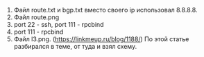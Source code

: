 1. Файл route.txt и bgp.txt вместо своего ip использовал 8.8.8.8.
2. Файл route.png
3. port 22 - ssh, port 111 - rpcbind
4. port 111 - rpcbind
5. Файл l3.png. (https://linkmeup.ru/blog/1188/) По этой статье разбирался в теме, от туда и взял схему. 